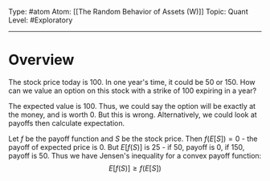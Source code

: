 Type: #atom
Atom: [[The Random Behavior of Assets (W)]]
Topic: Quant 
Level: #Exploratory 

----
# Overview

The stock price today is 100. In one year's time, it could be 50 or 150. How can we value an option on this stock with a strike of 100 expiring in a year?

The expected value is 100. Thus, we could say the option will be exactly at the money, and is worth 0. But this is wrong. Alternatively, we could look at payoffs then calculate expectation.

Let $f$ be the payoff function and $S$ be the stock price. Then $f(E[S])=0$ - the payoff of expected price is 0. But $E[f(S)]$ is 25 - if 50, payoff is 0, if 150, payoff is 50. Thus we have Jensen's inequality for a convex payoff function: $$E[f(S)]\geq f(E[S])$$ 


	